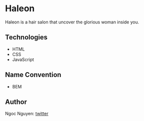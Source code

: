 # Haleon

Haleon is a hair salon that uncover the glorious woman inside you.

## Technologies

- HTML
- CSS
- JavaScript

## Name Convention

- BEM

## Author

Ngoc Nguyen: [twitter](https://twitter.com/ngocoder)
